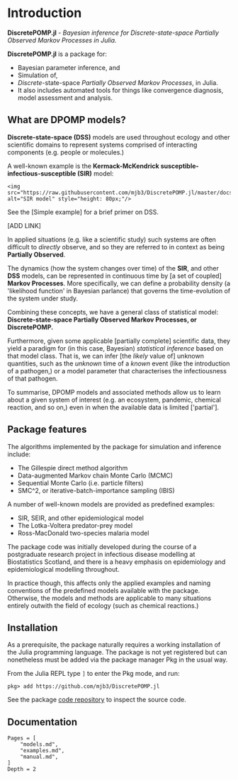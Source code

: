 # Introduction

**DiscretePOMP.jl** - *Bayesian inference for Discrete-state-space Partially Observed Markov Processes in Julia.*

**DiscretePOMP.jl** is a package for:

* Bayesian parameter inference, and
* Simulation of,
* *Discrete*-state-space *Partially Observed Markov Processes*, in Julia.
* It also includes automated tools for things like convergence diagnosis, model assessment and analysis.

## What are DPOMP models?
**Discrete-state-space (DSS)** models are used throughout ecology and other scientific domains to represent systems comprised of interacting components (e.g. people or molecules.)

A well-known example is the **Kermack-McKendrick susceptible-infectious-susceptible (SIR)** model:
```@raw html
<img src="https://raw.githubusercontent.com/mjb3/DiscretePOMP.jl/master/docs/img/sir.png" alt="SIR model" style="height: 80px;"/>
```

See the [Simple example] for a brief primer on DSS.

[ADD LINK]

In applied situations (e.g. like a scientific study) such systems are often difficult to *directly* observe, and so they are referred to in context as being **Partially Observed**.

The dynamics (how the system changes over time) of the **SIR**, and other **DSS** models, can be represented in continuous time by [a set of coupled] **Markov Processes**. More specifically, we can define a probability density (a 'likelihood function' in Bayesian parlance) that governs the time-evolution of the system under study.

Combining these concepts, we have a general class of statistical model: **Discrete-state-space Partially Observed Markov Processes, or DiscretePOMP.**

Furthermore, given some applicable [partially complete] scientific data, they yield a paradigm for (in this case, Bayesian) *statistical inference* based on that model class. That is, we can infer [the *likely* value of] unknown quantities, such as the *unknown* time of a *known* event (like the introduction of a pathogen,) or a model parameter that characterises the infectiousness of that pathogen.

To summarise, DPOMP models and associated methods allow us to learn about a given system of interest (e.g. an ecosystem, pandemic, chemical reaction, and so on,) even in when the available data is limited ['partial'].

## Package features

The algorithms implemented by the package for simulation and inference include:
* The Gillespie direct method algorithm
* Data-augmented Markov chain Monte Carlo (MCMC)
* Sequential Monte Carlo (i.e. particle filters)
* SMC^2, or iterative-batch-importance sampling (IBIS)

A number of well-known models are provided as predefined examples:
* SIR, SEIR, and other epidemiological model
* The Lotka-Voltera predator-prey model
* Ross-MacDonald two-species malaria model

The package code was initially developed during the course of a postgraduate research project in infectious disease modelling at Biostatistics Scotland, and there is a heavy emphasis on epidemiology and epidemiological modelling throughout.

In practice though, this affects only the applied examples and naming conventions of the predefined models available with the package. Otherwise, the models and methods are applicable to many situations entirely outwith the field of ecology (such as chemical reactions.)

## Installation
As a prerequisite, the package naturally requires a working installation of the Julia programming language. The package is not yet registered but can nonetheless must be added via the package manager Pkg in the usual way.

From the Julia REPL type `]` to enter the Pkg mode, and run:

```
pkg> add https://github.com/mjb3/DiscretePOMP.jl
```

See the package [code repository](https://github.com/mjb3/DiscretePOMP.jl) to inspect the source code.

## Documentation

```@contents
Pages = [
    "models.md",
    "examples.md",
    "manual.md",
]
Depth = 2
```
